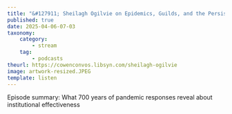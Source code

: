 ```yaml
---
title: "&#127911; Sheilagh Ogilvie on Epidemics, Guilds, and the Persistence of Bad Institutions"
published: true
date: 2025-04-06-07-03
taxonomy:
    category:
        - stream
    tag:
        - podcasts
theurl: https://cowenconvos.libsyn.com/sheilagh-ogilvie
image: artwork-resized.JPEG
template: listen
---
```


Episode summary: What 700 years of pandemic responses reveal about institutional effectiveness

